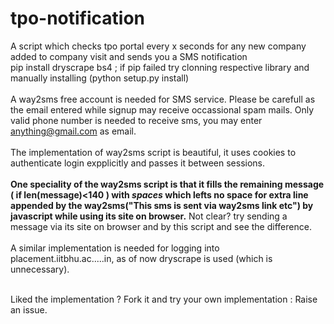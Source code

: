 # tpo-notification
A script which checks tpo portal every x seconds for any new company added to company visit and sends you a SMS notification<br/>
pip install dryscrape bs4 ; if pip failed try clonning respective library and manually installing (python setup.py install)<br/><br/>
A way2sms free account is needed for SMS service. Please be carefull as the email entered while signup may receive occassional spam mails. Only valid phone number is needed to receive sms, you may enter anything@gmail.com as email. <br/>
<br/>The implementation of way2sms script is beautiful, it uses cookies to authenticate login expplicitly and passes it between sessions.<br/><br/>
<strong>One speciality of the way2sms script is that it fills the remaining message ( if len(message)<140 ) with <i>spaces</i>  which lefts no space for extra line appended by the way2sms("This sms is sent via way2sms link etc") by javascript while using its site on browser.</strong> Not clear? try sending a message via its site on browser and by this script and see the difference.<br/><br/>
A similar implementation is needed for logging into placement.iitbhu.ac.....in, as of now dryscrape is used (which is unnecessary).<br/><br/>

Liked the implementation ? Fork it and try your own implementation : Raise an issue.


